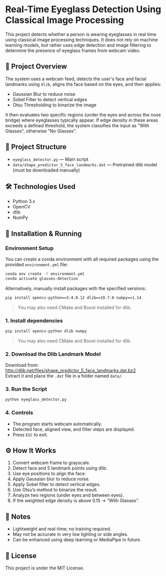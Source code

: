 # Real-Time Eyeglass Detection Using Classical Image Processing

This project detects whether a person is wearing eyeglasses in real time using classical image processing techniques. It does not rely on machine learning models, but rather uses edge detection and image filtering to determine the presence of eyeglass frames from webcam video.

## 🧠 Project Overview

The system uses a webcam feed, detects the user's face and facial landmarks using `dlib`, aligns the face based on the eyes, and then applies:
- Gaussian Blur to reduce noise
- Sobel Filter to detect vertical edges
- Otsu Thresholding to binarize the image

It then evaluates two specific regions (under the eyes and across the nose bridge) where eyeglasses typically appear. If edge density in these areas exceeds a defined threshold, the system classifies the input as "With Glasses", otherwise "No Glasses".

## 📁 Project Structure

- `eyeglass_detector.py` — Main script
- `data/shape_predictor_5_face_landmarks.dat` — Pretrained dlib model (must be downloaded manually)

## 🛠 Technologies Used

- Python 3.x
- OpenCV
- dlib
- NumPy

## 🚀 Installation & Running

### Environment Setup

You can create a conda environment with all required packages using the provided `environment.yml` file:

```bash
conda env create -f environment.yml
conda activate glasses-detection
```

Alternatively, manually install packages with the specified versions:

```bash
pip install opencv-python==3.4.0.12 dlib==19.7.0 numpy==1.14
```

> You may also need CMake and Boost installed for dlib.

### 1. Install dependencies

```bash
pip install opencv-python dlib numpy
```

> You may also need CMake and Boost installed for dlib.

### 2. Download the Dlib Landmark Model

Download from: http://dlib.net/files/shape_predictor_5_face_landmarks.dat.bz2  
Extract it and place the `.dat` file in a folder named `data/`.

### 3. Run the Script

```bash
python eyeglass_detector.py
```

### 4. Controls

- The program starts webcam automatically.
- Detected face, aligned view, and filter steps are displayed.
- Press `ESC` to exit.

## ⚙️ How It Works

1. Convert webcam frame to grayscale.
2. Detect face and 5 landmark points using dlib.
3. Use eye positions to align the face.
4. Apply Gaussian blur to reduce noise.
5. Apply Sobel filter to detect vertical edges.
6. Use Otsu’s method to binarize the result.
7. Analyze two regions (under eyes and between eyes).
8. If the weighted edge density is above 0.15 → “With Glasses”.

## 📌 Notes

- Lightweight and real-time; no training required.
- May not be accurate in very low lighting or side angles.
- Can be enhanced using deep learning or MediaPipe in future.

## 📄 License

This project is under the MIT License.
